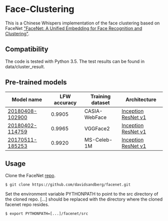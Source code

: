 # Face-Clustering

This is a Chinese Whispers implementation of the face clustering based on FaceNet ["FaceNet: A Unified Embedding for Face Recognition and Clustering"](http://arxiv.org/abs/1503.03832).

## Compatibility
The code is tested with Python 3.5. The test results can be found in data/cluster_result.

## Pre-trained models
| Model name      | LFW accuracy | Training dataset | Architecture |
|-----------------|--------------|------------------|-------------|
| [20180408-102900](https://drive.google.com/open?id=1R77HmFADxe87GmoLwzfgMu_HY0IhcyBz) | 0.9905        | CASIA-WebFace    | [Inception ResNet v1](https://github.com/davidsandberg/facenet/blob/master/src/models/inception_resnet_v1.py) |
| [20180402-114759](https://drive.google.com/open?id=1EXPBSXwTaqrSC0OhUdXNmKSh9qJUQ55-) | 0.9965        | VGGFace2      | [Inception ResNet v1](https://github.com/davidsandberg/facenet/blob/master/src/models/inception_resnet_v1.py) |
| [20170511-185253](https://drive.google.com/open?id=1b0_w4Z7F7UONWWF69MHXjM9x4it1hJp_) | 0.9920        | MS-Celeb-1M      | [Inception ResNet v1](https://github.com/davidsandberg/facenet/blob/master/src/models/inception_resnet_v1.py) |

## Usage

Clone the FaceNet [repo](https://github.com/davidsandberg/facenet).

	$ git clone https://github.com/davidsandberg/facenet.git

Set the environment variable PYTHONPATH to point to the src directory of the cloned repo. [...] should be replaced with the directory where the cloned facenet repo resides.
	
	$ export PYTHONPATH=[...]/facenet/src
	

